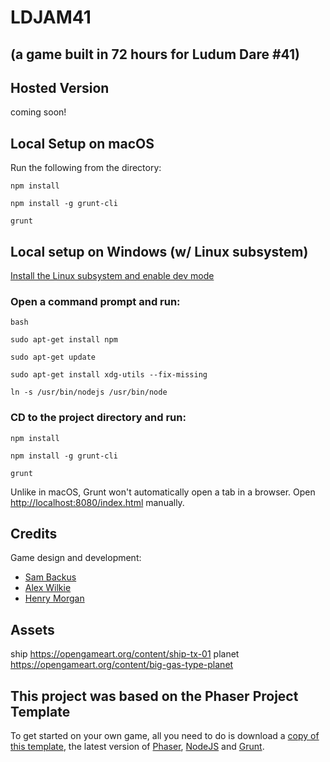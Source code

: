 # LDJAM41
## (a game built in 72 hours for Ludum Dare #41)

## Hosted Version
coming soon!

## Local Setup on macOS
Run the following from the directory:

`npm install`

`npm install -g grunt-cli`

`grunt`

## Local setup on Windows (w/ Linux subsystem)
[Install the Linux subsystem and enable dev mode](https://msdn.microsoft.com/en-us/commandline/wsl/install_guide)

### Open a command prompt and run:
`bash`

`sudo apt-get install npm`

`sudo apt-get update`

`sudo apt-get install xdg-utils --fix-missing`

`ln -s /usr/bin/nodejs /usr/bin/node`

### CD to the project directory and run:

`npm install`

`npm install -g grunt-cli`

`grunt`

Unlike in macOS, Grunt won't automatically open a tab in a browser. Open [http://localhost:8080/index.html](http://localhost:8080/index.html) manually.

## Credits
Game design and development:
- [Sam Backus](https://github.com/sbackus)
- [Alex Wilkie](https://github.com/abwilkie)
- [Henry Morgan](https://github.com/hmorgancode)

## Assets
ship https://opengameart.org/content/ship-tx-01
planet https://opengameart.org/content/big-gas-type-planet




## This project was based on the Phaser Project Template

To get started on your own game, all you need to do is download a <a target="_blank" href="https://github.com/gamecook/phaser-template-project">copy of this template</a>, the latest version of <a target="_blank" href="https://github.com/photonstorm/phaser">Phaser</a>, [NodeJS](http://nodejs.org) and [Grunt](http://gruntjs.com/).
